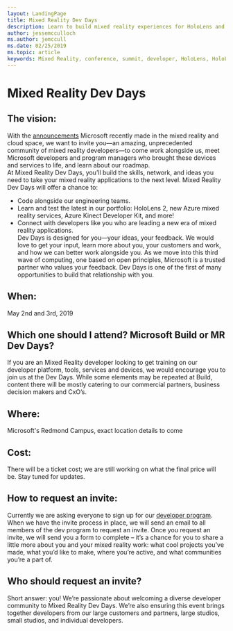 ```yaml
---
layout: LandingPage
title: Mixed Reality Dev Days
description: Learn to build mixed reality experiences for HoloLens and immersive headsets.
author: jessemcculloch 
ms.author: jemccull
ms.date: 02/25/2019
ms.topic: article
keywords: Mixed Reality, conference, summit, developer, HoloLens, HoloLens 2, Kinect
---
```


# Mixed Reality Dev Days

## The vision:  
With the [announcements](https://blogs.microsoft.com/blog/2019/02/24/microsoft-at-mwc-barcelona-introducing-microsoft-hololens-2/) Microsoft recently made in the mixed reality and cloud space, we want to invite you—an amazing, unprecedented community of mixed reality developers—to come work alongside us, meet Microsoft developers and program managers who brought these devices and services to life, and learn about our roadmap. </br>
At Mixed Reality Dev Days, you’ll build the skills, network, and ideas you need to take your mixed reality applications to the next level. Mixed Reality Dev Days will offer a chance to: 
* Code alongside our engineering teams.
* Learn and test the latest in our portfolio: HoloLens 2, new Azure mixed reality services, Azure Kinect Developer Kit, and more! 
* Connect with developers like you who are leading a new era of mixed reality applications. </br>
Dev Days is designed for you—your ideas, your feedback. We would love to get your input, learn more about you, your customers and work, and how we can better work alongside you. As we move into this third wave of computing, one based on open principles, Microsoft is a trusted partner who values your feedback. Dev Days is one of the first of many opportunities to build that relationship with you.

## When: 
May 2nd and 3rd, 2019
</br>
## Which one should I attend? Microsoft Build or MR Dev Days?
If you are an Mixed Reality developer looking to get training on our developer platform, tools, services and devices, we would encourage you to join us at the Dev Days. While some elements may be repeated at Build, content there will be mostly catering to our commercial partners, business decision makers and CxO’s.
</br>
## Where: 
Microsoft's Redmond Campus, exact location details to come
</br>
## Cost: 
There will be a ticket cost; we are still working on what the final price will be. Stay tuned for updates. 
</br>
## How to request an invite:  
Currently we are asking everyone to sign up for our [developer program](https://aka.ms/IWantMR). When we have the invite process in place, we will send an email to all members of the dev program to request an invite. Once you request an invite, we will send you a form to complete – it’s a chance for you to share a little more about you and your mixed reality work: what cool projects you’ve made, what you’d like to make, where you’re active, and what communities you’re a part of.
</br>
## Who should request an invite?  
Short answer: you! We’re passionate about welcoming a diverse developer community to Mixed Reality Dev Days. We’re also ensuring this event brings together developers from our large customers and partners, large studios, small studios, and individual developers.